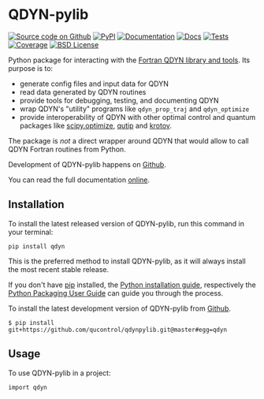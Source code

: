 # QDYN-pylib

[![Source code on Github](https://img.shields.io/badge/qucontrol-qdynpylib-blue.svg?logo=github)](https://github.com/qucontrol/qdynpylib)
[![PyPI](https://img.shields.io/pypi/v/qdyn.svg)](https://pypi.python.org/pypi/qdyn)
[![Documentation](https://img.shields.io/badge/docs-gh--pages-blue.svg)](https://qucontrol.github.io/qdynpylib/)
[![Docs](https://github.com/qucontrol/qdynpylib/workflows/Docs/badge.svg?branch=master)](https://github.com/qucontrol/qdynpylib/actions?query=workflow%3ADocs)
[![Tests](https://github.com/qucontrol/qdynpylib/workflows/Tests/badge.svg?branch=master)](https://github.com/qucontrol/qdynpylib/actions?query=workflow%3ATests)
[![Coverage](https://codecov.io/gh/qucontrol/qdynpylib/branch/master/graph/badge.svg)](https://codecov.io/gh/qucontrol/qdynpylib)
[![BSD License](https://img.shields.io/badge/License-BSD-green.svg)](https://opensource.org/licenses/BSD-3-Clause)

Python package for interacting with the [Fortran QDYN library and tools](https://www.qdyn-library.net/). Its purpose is to:

- generate config files and input data for QDYN
- read data generated by QDYN routines
- provide tools for debugging, testing, and documenting QDYN
- wrap QDYN's "utility" programs like `qdyn_prop_traj` and `qdyn_optimize`
- provide interoperability of QDYN with other optimal control and quantum packages like [scipy.optimize](https://docs.scipy.org/doc/scipy/reference/optimize.html), [qutip](http://qutip.org) and [krotov](https://krotov.readthedocs.io/).

The package is *not* a direct wrapper around QDYN that would allow to call QDYN
Fortran routines from Python.

Development of QDYN-pylib happens on [Github][].

You can read the full documentation [online][docs].

[docs]: https://qucontrol.github.io/qdyn/


## Installation

To install the latest released version of QDYN-pylib, run this command in your terminal:

``` console
pip install qdyn
```

This is the preferred method to install QDYN-pylib, as it will always install the most recent stable release.

If you don't have [pip](https://pip.pypa.io) installed, the [Python installation guide](http://docs.python-guide.org/en/latest/starting/installation/), respectively the [Python Packaging User Guide](https://packaging.python.org/tutorials/installing-packages/) can guide you through the process.


To install the latest development version of QDYN-pylib from [Github][].

``` console
$ pip install git+https://github.com/qucontrol/qdynpylib.git@master#egg=qdyn
```

[Github]: https://github.com/qucontrol/qdynpylib


## Usage

To use QDYN-pylib in a project:

    import qdyn
